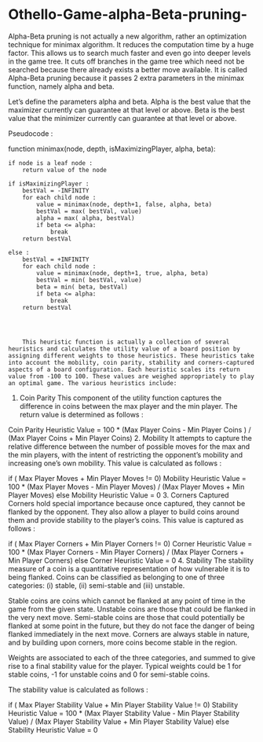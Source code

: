 # Othello-Game-alpha-Beta-pruning-


Alpha-Beta pruning is not actually a new algorithm, rather an optimization technique for minimax algorithm. It reduces the computation time by a huge factor. This allows us to search much faster and even go into deeper levels in the game tree. It cuts off branches in the game tree which need not be searched because there already exists a better move available. It is called Alpha-Beta pruning because it passes 2 extra parameters in the minimax function, namely alpha and beta.

Let’s define the parameters alpha and beta.
Alpha is the best value that the maximizer currently can guarantee at that level or above.
Beta is the best value that the minimizer currently can guarantee at that level or above.

Pseudocode :

function minimax(node, depth, isMaximizingPlayer, alpha, beta):

    if node is a leaf node :
        return value of the node
    
    if isMaximizingPlayer :
        bestVal = -INFINITY 
        for each child node :
            value = minimax(node, depth+1, false, alpha, beta)
            bestVal = max( bestVal, value) 
            alpha = max( alpha, bestVal)
            if beta <= alpha:
                break
        return bestVal

    else :
        bestVal = +INFINITY 
        for each child node :
            value = minimax(node, depth+1, true, alpha, beta)
            bestVal = min( bestVal, value) 
            beta = min( beta, bestVal)
            if beta <= alpha:
                break
        return bestVal
        
        
        
        
        This heuristic function is actually a collection of several heuristics and calculates the utility value of a board position by assigning different weights to those heuristics. These heuristics take into account the mobility, coin parity, stability and corners-captured aspects of a board configuration. Each heuristic scales its return value from -100 to 100. These values are weighed appropriately to play an optimal game. The various heuristics include:


1. Coin Parity
This component of the utility function captures the difference in coins between the max player and the min player. The return value is determined as follows :

Coin Parity Heuristic Value =
	100 * (Max Player Coins - Min Player Coins ) / (Max Player Coins + Min Player Coins)
2. Mobility
It attempts to capture the relative difference between the number of possible moves for the max and the min players, with the intent of restricting the opponent’s mobility and increasing one’s own mobility. This value is calculated as follows :

if ( Max Player Moves + Min Player Moves != 0)
	Mobility Heuristic Value =
		100 * (Max Player Moves - Min Player Moves) / (Max Player Moves + Min Player Moves)
else
	Mobility Heuristic Value = 0
3. Corners Captured
Corners hold special importance because once captured, they cannot be flanked by the opponent. They also allow a player to build coins around them and provide stability to the player’s coins. This value is captured as follows :

if ( Max Player Corners + Min Player Corners != 0)
	Corner Heuristic Value =
		100 * (Max Player Corners - Min Player Corners) / (Max Player Corners + Min Player Corners)
else
	Corner Heuristic Value = 0
4. Stability
The stability measure of a coin is a quantitative representation of how vulnerable it is to being flanked. Coins can be classified as belonging to one of three categories: (i) stable, (ii) semi-stable and (iii) unstable.

Stable coins are coins which cannot be flanked at any point of time in the game from the given state. Unstable coins are those that could be flanked in the very next move. Semi-stable coins are those that could potentially be flanked at some point in the future, but they do not face the danger of being flanked immediately in the next move. Corners are always stable in nature, and by building upon corners, more coins become stable in the region.

Weights are associated to each of the three categories, and summed to give rise to a final stability value for the player. Typical weights could be 1 for stable coins, -1 for unstable coins and 0 for semi-stable coins.

The stability value is calculated as follows :

if ( Max Player Stability Value + Min Player Stability Value != 0)
	Stability  Heuristic Value =
		100 * (Max Player Stability Value - Min Player Stability Value) / (Max Player Stability Value + Min Player Stability Value)
else
	Stability Heuristic Value = 0
  
  
